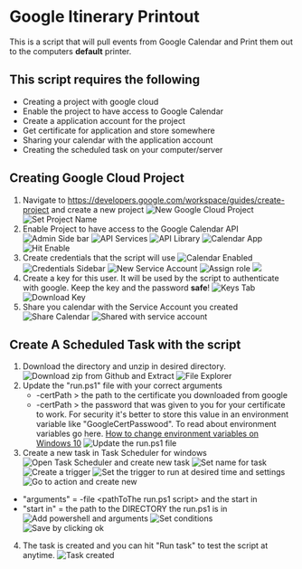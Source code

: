 # Google Itinerary Printout

This is a script that will pull events from Google Calendar and Print them out to the computers **default** printer.

## This script requires the following

- Creating a project with google cloud
- Enable the project to have access to Google Calendar
- Create a application account for the project
- Get certificate for application and store somewhere
- Sharing your calendar with the application account
- Creating the scheduled task on your computer/server

## Creating Google Cloud Project

1. Navigate to https://developers.google.com/workspace/guides/create-project and create a new project
![New Google Cloud Project](./Instruction%20Assets/Create%20Project%20Link.png)
![Set Project Name](./Instruction%20Assets/Project%20Name.png)
2. Enable Project to have access to the Google Calendar API
![Admin Side bar](./Instruction%20Assets/API%20%26%20Services.png)
![API Services](./Instruction%20Assets/Enable%20API%20.png)
![API Library](./Instruction%20Assets/Google%20Calendar.png)
![Calendar App](./Instruction%20Assets//Google%20Calendar%202.png)
![Hit Enable](./Instruction%20Assets//Google%20Calendar%203.png)
3. Create credentials that the script will use
![Calendar Enabled](./Instruction%20Assets/Create%20Creds.png)
![Credentials Sidebar](./Instruction%20Assets/Select%20App%20Account.png)
![New Service Account](./Instruction%20Assets/Select%20App%20Account%202.png)
![Assign role](./Instruction%20Assets/Select%20App%20Account%203.png)
![](./Instruction%20Assets/Cred%20Page%201.png)
4. Create a key for this user. It will be used by the script to authenticate with google. Keep the key and the password **safe**!
![Keys Tab](./Instruction%20Assets/key%201.png)
![Download Key](./Instruction%20Assets/p12%20cert.png)
5. Share you calendar with the Service Account you created
![Share Calendar](./Instruction%20Assets/share-calendar.png)
![Shared with service account](./Instruction%20Assets/share-calendar%202.png)

## Create A Scheduled Task with the script

1. Download the directory and unzip in desired directory.
![Download zip from Github and Extract](./Instruction%20Assets/Download%20Zip.png)
![File Explorer](./Instruction%20Assets/Extract%20to%20dr.png)
2. Update the "run.ps1" file with your correct arguments 
    - -certPath > the path to the certificate you downloaded from google
    - -certPath > the password that was given to you for your certificate to work. For security it's better to store this value in an environment variable like "GoogleCertPasswood". To read about environment variables go here. [How to change environment variables on Windows 10](https://medium.com/thedevproject/how-to-change-environment-variables-on-windows-10-56a9c8b26b5b)
![Update the run.ps1 file](./Instruction%20Assets/Update%20run.ps1.png)
3. Create a new task in Task Scheduler for windows
![Open Task Scheduler and create new task](./Instruction%20Assets/Open%20Task%20Scheduler%20and%20Create%20Task.png)
![Set name for task ](./Instruction%20Assets/Create%20task%201.png)
![Create a trigger](./Instruction%20Assets/Create%20Task%202.png)
![Set the trigger to run at desired time and settings](./Instruction%20Assets/Create%20Task%203.png)
![Go to action and create new](./Instruction%20Assets/Create%20Task%204.png)
 
- "arguments" = -file \<pathToThe run.ps1 script\> and the start in
- "start in" = the path to the DIRECTORY the run.ps1 is in
![Add powershell and arguments ](./Instruction%20Assets/Create%20Task%205.png)
![Set conditions](./Instruction%20Assets/Create%20Task%206.png)
![Save by clicking ok](./Instruction%20Assets/Create%20Task%207.png)
4. The task is created and you can hit "Run task" to test the script at anytime.
![Task created](./Instruction%20Assets/Task%20Created.png)